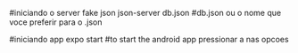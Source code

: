#iniciando o server fake json
json-server db.json #db.json ou o nome que voce preferir para o .json

#iniciando app
expo start #to start the android app pressionar a nas opcoes

